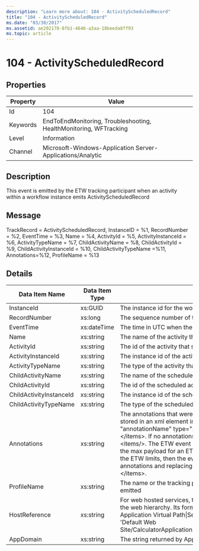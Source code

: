 ```yaml
---
description: "Learn more about: 104 - ActivityScheduledRecord"
title: "104 - ActivityScheduledRecord"
ms.date: "03/30/2017"
ms.assetid: ae202178-8fb1-4646-a3aa-18beeda8ff93
ms.topic: article
---
```

# 104 - ActivityScheduledRecord

## Properties

| Property | Value |
| - | - |
|Id|104|  
|Keywords|EndToEndMonitoring, Troubleshooting, HealthMonitoring, WFTracking|  
|Level|Information|  
|Channel|Microsoft-Windows-Application Server-Applications/Analytic|  
  
## Description  

 This event is emitted by the ETW tracking participant when an activity within a workflow instance emits ActivityScheduledRecord  
  
## Message  

 TrackRecord = ActivityScheduledRecord, InstanceID = %1,  RecordNumber = %2, EventTime = %3, Name = %4, ActivityId = %5, ActivityInstanceId = %6, ActivityTypeName = %7, ChildActivityName = %8, ChildActivityId = %9, ChildActivityInstanceId = %10, ChildActivityTypeName =%11, Annotations=%12, ProfileName = %13  
  
## Details  
  
|Data Item Name|Data Item Type|Description|  
|--------------------|--------------------|-----------------|  
|InstanceId|xs:GUID|The instance id for the workflow|  
|RecordNumber|xs:long|The sequence number of the emitted record|  
|EventTime|xs:dateTime|The time in UTC when the event was emitted|  
|Name|xs:string|The name of the activity that scheduled the child activity|  
|ActivityId|xs:string|The id of the activity that scheduled the child activity|  
|ActivityInstanceId|xs:string|The instance id of the activity that scheduled the child activity|  
|ActivityTypeName|xs:string|The type of the activity that requested the cancel operation|  
|ChildActivityName|xs:string|The name of the scheduled activity|  
|ChildActivityId|xs:string|The id of the scheduled activity|  
|ChildActivityInstanceId|xs:string|The instance id of the scheduled activity|  
|ChildActivityTypeName|xs:string|The type of the scheduled activity|  
|Annotations|xs:string|The annotations that were added to this event.  The values are stored in an xml element in the format \<items>\< item  name = "annotationName" type="System.String">annotationValue\</item>\</items>.  If no annotations are specified then the string contains \<items/>. The ETW event size is limited by the ETW buffer size or the max payload for an ETW event. If the size of the event exceeds the ETW limits, then the event is truncated by dropping the annotations and replacing the annotation value with \<items>...\</items>.|  
|ProfileName|xs:string|The name or the tracking profile that resulted in this event being emitted|  
|HostReference|xs:string|For web hosted services, this field uniquely identifies the service in the web hierarchy.  Its format is defined as 'Web Site Name Application Virtual Path&#124;Service Virtual Path&#124;ServiceName' Example: 'Default Web Site/CalculatorApplication&#124;/CalculatorService.svc&#124;CalculatorService'|  
|AppDomain|xs:string|The string returned by AppDomain.CurrentDomain.FriendlyName.|
